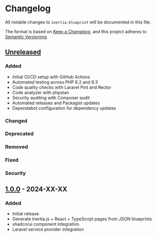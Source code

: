 # Changelog

All notable changes to `inertia-blueprint` will be documented in this file.

The format is based on [Keep a Changelog](https://keepachangelog.com/en/1.0.0/),
and this project adheres to [Semantic Versioning](https://semver.org/spec/v2.0.0.html).

## [Unreleased]

### Added

- Initial CI/CD setup with GitHub Actions
- Automated testing across PHP 8.2 and 8.3
- Code quality checks with Laravel Pint and Rector
- Code analyzer with phpstan
- Security auditing with Composer audit
- Automated releases and Packagist updates
- Dependabot configuration for dependency updates

### Changed

### Deprecated

### Removed

### Fixed

### Security

## [1.0.0] - 2024-XX-XX

### Added

- Initial release
- Generate Inertia.js + React + TypeScript pages from JSON blueprints
- shadcn/ui component integration
- Laravel service provider integration

[Unreleased]: https://github.com/sediqzada/inertia-blueprint/compare/v1.0.0...HEAD
[1.0.0]: https://github.com/sediqzada/inertia-blueprint/releases/tag/v1.0.0
